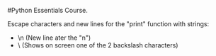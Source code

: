 #Python Essentials Course.

Escape characters and new lines for the "print" function with strings:
- \n (New line ater the "n")
- \\ (Shows on screen one of the 2 backslash characters)
